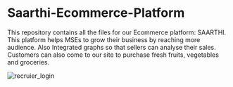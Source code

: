 # Saarthi-Ecommerce-Platform
This repository contains all the files for our Ecommerce platform: SAARTHI. This platform helps MSEs to grow their business by reaching more audience. Also Integrated graphs so that sellers can analyse their sales. Customers can also come to our site to purchase fresh fruits, vegetables and groceries.

![recruier_login](https://github.com/user-attachments/assets/28644638-8673-472b-a4dd-0cbd3d58cbaa)
